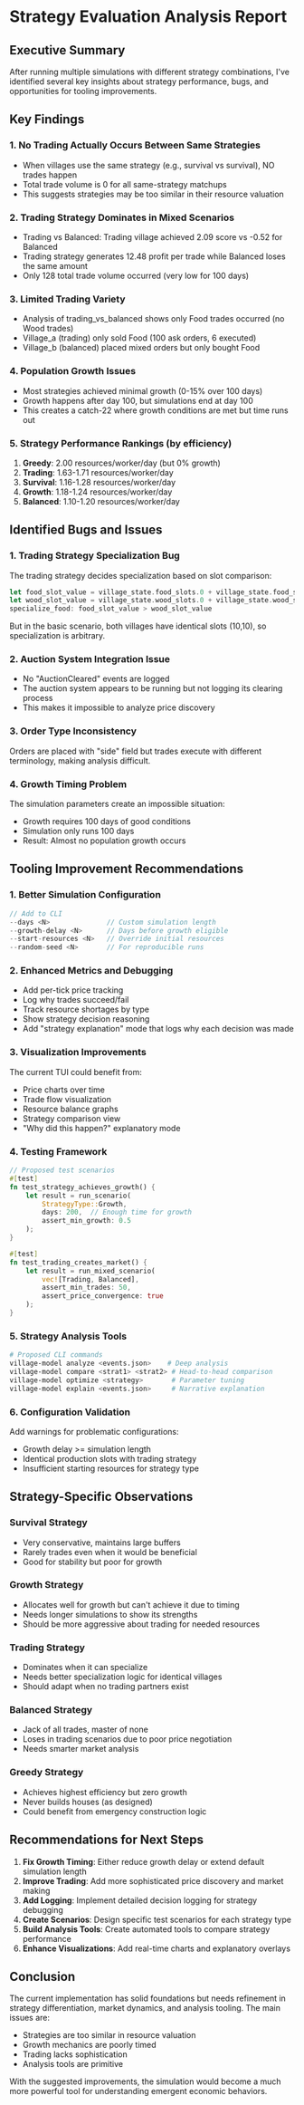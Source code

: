 # Strategy Evaluation Analysis Report

## Executive Summary

After running multiple simulations with different strategy combinations, I've identified several key insights about strategy performance, bugs, and opportunities for tooling improvements.

## Key Findings

### 1. **No Trading Actually Occurs Between Same Strategies**
- When villages use the same strategy (e.g., survival vs survival), NO trades happen
- Total trade volume is 0 for all same-strategy matchups
- This suggests strategies may be too similar in their resource valuation

### 2. **Trading Strategy Dominates in Mixed Scenarios**
- Trading vs Balanced: Trading village achieved 2.09 score vs -0.52 for Balanced
- Trading strategy generates 12.48 profit per trade while Balanced loses the same amount
- Only 128 total trade volume occurred (very low for 100 days)

### 3. **Limited Trading Variety**
- Analysis of trading_vs_balanced shows only Food trades occurred (no Wood trades)
- Village_a (trading) only sold Food (100 ask orders, 6 executed)
- Village_b (balanced) placed mixed orders but only bought Food

### 4. **Population Growth Issues**
- Most strategies achieved minimal growth (0-15% over 100 days)
- Growth happens after day 100, but simulations end at day 100
- This creates a catch-22 where growth conditions are met but time runs out

### 5. **Strategy Performance Rankings** (by efficiency)
1. **Greedy**: 2.00 resources/worker/day (but 0% growth)
2. **Trading**: 1.63-1.71 resources/worker/day
3. **Survival**: 1.16-1.28 resources/worker/day
4. **Growth**: 1.18-1.24 resources/worker/day
5. **Balanced**: 1.10-1.20 resources/worker/day

## Identified Bugs and Issues

### 1. **Trading Strategy Specialization Bug**
The trading strategy decides specialization based on slot comparison:
```rust
let food_slot_value = village_state.food_slots.0 + village_state.food_slots.1;
let wood_slot_value = village_state.wood_slots.0 + village_state.wood_slots.1;
specialize_food: food_slot_value > wood_slot_value
```
But in the basic scenario, both villages have identical slots (10,10), so specialization is arbitrary.

### 2. **Auction System Integration Issue**
- No "AuctionCleared" events are logged
- The auction system appears to be running but not logging its clearing process
- This makes it impossible to analyze price discovery

### 3. **Order Type Inconsistency**
Orders are placed with "side" field but trades execute with different terminology, making analysis difficult.

### 4. **Growth Timing Problem**
The simulation parameters create an impossible situation:
- Growth requires 100 days of good conditions
- Simulation only runs 100 days
- Result: Almost no population growth occurs

## Tooling Improvement Recommendations

### 1. **Better Simulation Configuration**
```rust
// Add to CLI
--days <N>              // Custom simulation length
--growth-delay <N>      // Days before growth eligible
--start-resources <N>   // Override initial resources
--random-seed <N>       // For reproducible runs
```

### 2. **Enhanced Metrics and Debugging**
- Add per-tick price tracking
- Log why trades succeed/fail
- Track resource shortages by type
- Show strategy decision reasoning
- Add "strategy explanation" mode that logs why each decision was made

### 3. **Visualization Improvements**
The current TUI could benefit from:
- Price charts over time
- Trade flow visualization
- Resource balance graphs
- Strategy comparison view
- "Why did this happen?" explanatory mode

### 4. **Testing Framework**
```rust
// Proposed test scenarios
#[test]
fn test_strategy_achieves_growth() {
    let result = run_scenario(
        StrategyType::Growth,
        days: 200,  // Enough time for growth
        assert_min_growth: 0.5
    );
}

#[test] 
fn test_trading_creates_market() {
    let result = run_mixed_scenario(
        vec![Trading, Balanced],
        assert_min_trades: 50,
        assert_price_convergence: true
    );
}
```

### 5. **Strategy Analysis Tools**
```bash
# Proposed CLI commands
village-model analyze <events.json>    # Deep analysis
village-model compare <strat1> <strat2> # Head-to-head comparison
village-model optimize <strategy>       # Parameter tuning
village-model explain <events.json>     # Narrative explanation
```

### 6. **Configuration Validation**
Add warnings for problematic configurations:
- Growth delay >= simulation length
- Identical production slots with trading strategy
- Insufficient starting resources for strategy type

## Strategy-Specific Observations

### Survival Strategy
- Very conservative, maintains large buffers
- Rarely trades even when it would be beneficial
- Good for stability but poor for growth

### Growth Strategy  
- Allocates well for growth but can't achieve it due to timing
- Needs longer simulations to show its strengths
- Should be more aggressive about trading for needed resources

### Trading Strategy
- Dominates when it can specialize
- Needs better specialization logic for identical villages
- Should adapt when no trading partners exist

### Balanced Strategy
- Jack of all trades, master of none
- Loses in trading scenarios due to poor price negotiation
- Needs smarter market analysis

### Greedy Strategy
- Achieves highest efficiency but zero growth
- Never builds houses (as designed)
- Could benefit from emergency construction logic

## Recommendations for Next Steps

1. **Fix Growth Timing**: Either reduce growth delay or extend default simulation length
2. **Improve Trading**: Add more sophisticated price discovery and market making
3. **Add Logging**: Implement detailed decision logging for strategy debugging
4. **Create Scenarios**: Design specific test scenarios for each strategy type
5. **Build Analysis Tools**: Create automated tools to compare strategy performance
6. **Enhance Visualizations**: Add real-time charts and explanatory overlays

## Conclusion

The current implementation has solid foundations but needs refinement in strategy differentiation, market dynamics, and analysis tooling. The main issues are:
- Strategies are too similar in resource valuation
- Growth mechanics are poorly timed
- Trading lacks sophistication
- Analysis tools are primitive

With the suggested improvements, the simulation would become a much more powerful tool for understanding emergent economic behaviors.